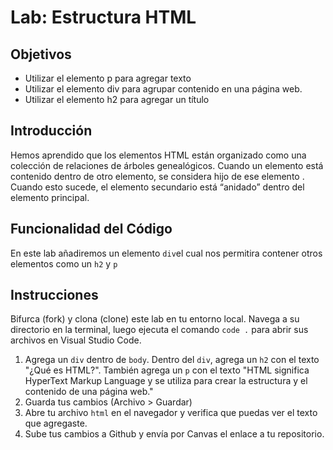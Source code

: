 # Lab: Estructura HTML

## Objetivos
- Utilizar el elemento p para agregar texto
- Utilizar el elemento div para agrupar contenido en una página web.
- Utilizar el elemento h2 para agregar un título

## Introducción 
Hemos aprendido que los elementos HTML están organizado como una colección de relaciones de árboles genealógicos. Cuando un elemento está contenido dentro de otro elemento, se considera hijo de ese elemento . Cuando esto sucede, el elemento secundario está “anidado” dentro del elemento principal.


## Funcionalidad del Código
En este lab añadiremos un elemento `div`el cual nos permitira contener otros elementos como un `h2` y `p`

## Instrucciones
Bifurca (fork) y clona (clone) este lab en tu entorno local. Navega a su directorio en la terminal, luego ejecuta el comando `code .` para abrir sus archivos en Visual Studio Code. 

1. Agrega un `div` dentro de `body`. Dentro del `div`, agrega un `h2` con el texto "¿Qué es HTML?". También agrega un `p` con el texto "HTML significa HyperText Markup Language y se utiliza para crear la estructura y el contenido de una página web."
2. Guarda tus cambios (Archivo > Guardar)
3. Abre tu archivo `html` en el navegador y verifica que puedas ver el texto que agregaste.
4. Sube tus cambios a Github y envía por Canvas el enlace a tu repositorio.

